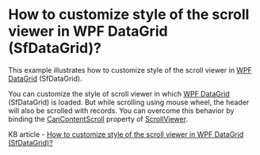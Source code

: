 # How to customize style of the scroll viewer in WPF DataGrid (SfDataGrid)?

This example illustrates how to customize style of the scroll viewer in [WPF DataGrid](https://www.syncfusion.com/wpf-ui-controls/datagrid) (SfDataGrid).

You can customize the style of scroll viewer in which [WPF DataGrid](https://www.syncfusion.com/wpf-ui-controls/datagrid) (SfDataGrid) is loaded. But while scrolling using mouse wheel, the header will also be scrolled with records. You can overcome this behavior by binding the [CanContentScroll](https://docs.microsoft.com/en-us/dotnet/api/system.windows.controls.scrollviewer.cancontentscroll?view=netframework-4.7.2#System_Windows_Controls_ScrollViewer_CanContentScroll) property of [ScrollViewer](https://docs.microsoft.com/en-us/dotnet/api/system.windows.controls.scrollviewer?view=netframework-4.7.2).

KB article - [How to customize style of the scroll viewer in WPF DataGrid (SfDataGrid)?](https://www.syncfusion.com/kb/9768/how-to-customize-style-of-the-scroll-viewer-in-wpf-datagrid-sfdatagrid)
